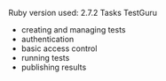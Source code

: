 Ruby version used: 2.7.2
Tasks TestGuru
* creating and managing tests
* authentication
* basic access control
* running tests
* publishing results
